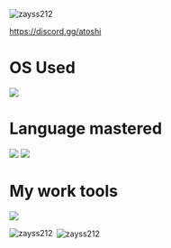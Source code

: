 <p align="left"> <img src="https://komarev.com/ghpvc/?username=zayss212&color=12114c" alt="zayss212" /> </p>

https://discord.gg/atoshi

# OS Used
<img src="https://img.shields.io/badge/Windows-0078D6?style=for-the-badge&logo=windows&logoColor=white">

# Language mastered
<img src="https://img.shields.io/badge/Lua-2C2D72?style=for-the-badge&logo=lua&logoColor=white"> 
<img src="https://img.shields.io/badge/JavaScript-F7DF1E?style=for-the-badge&logo=JavaScript&logoColor=white">

# My work tools
<img src="https://img.shields.io/badge/Visual_Studio_Code-0078D4?style=for-the-badge&logo=visual%20studio%20code&logoColor=white">

<p><img align="left" src="https://github-readme-stats.vercel.app/api/top-langs?username=zayss212&show_icons=true&locale=en&layout=compact&theme=radical" alt="zayss212" /></p>

<p>&nbsp;<img align="center" src="https://github-readme-stats.vercel.app/api?username=zayss212&show_icons=true&theme=radical" alt="zayss212" /></p>
